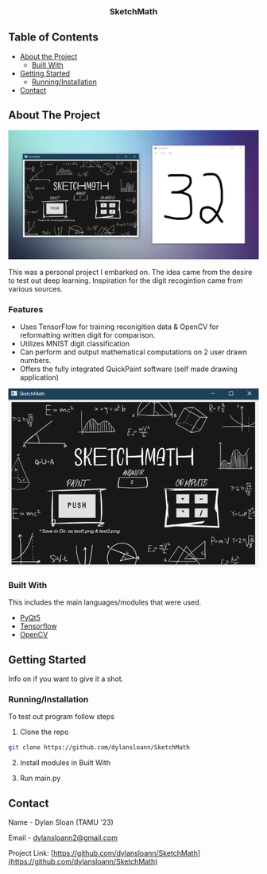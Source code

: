 
<br />
<p align="center">
  <!-- <a href="https://github.com/dylansloann/SketchMath">
    <img src="images/logo.png" alt="Logo" width="500" height="100">
  </a> -->

  <h3 align="center">SketchMath</h3>

  <!-- <p align="center">
     A photomath alternative. -->


<!-- TABLE OF CONTENTS -->
## Table of Contents

* [About the Project](#about-the-project)
  * [Built With](#built-with)
* [Getting Started](#getting-started)
  * [Running/Installation](#Running/Installation)
* [Contact](#contact)




<!-- ABOUT THE PROJECT -->
## About The Project

![Product Name Screen Shot][product-screenshot]

This was a personal project I embarked on. The idea came from the desire to test out deep learning. Inspiration for the digit recogintion came from various sources.

### Features
* Uses TensorFlow for training reconigition data & OpenCV for reformatting written digit for comparison.
* Utilizes MNIST digit classification
* Can perform and output mathematical computations on 2 user drawn numbers.
* Offers the fully integrated QuickPaint software (self made drawing application)

![Product Name Screen Shot][product-screenshot2]

### Built With
This includes the main languages/modules that were used.
* [PyQt5](https://pypi.org/project/PyQt5/)
* [Tensorflow](https://www.tensorflow.org/)
* [OpenCV](https://pypi.org/project/opencv-python/)



<!-- GETTING STARTED -->
## Getting Started

Info on if you want to give it a shot.

### Running/Installation

To test out program follow steps

1. Clone the repo
```sh
git clone https://github.com/dylansloann/SketchMath
```
2. Install modules in Built With

3. Run main.py


<!-- CONTACT -->
## Contact

Name - Dylan Sloan (TAMU '23)

Email - dylansloann2@gmail.com

Project Link: [https://github.com/dylansloann/SketchMath](https://github.com/dylansloann/SketchMath)

[product-screenshot]: assets/showcase3.png
[product-screenshot2]: assets/showcase4.png
